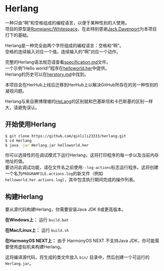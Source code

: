 # Herlang
一种只由“啊”和空格组成的编程语言，以便于某种性别的人使用。  
项目的原型是[Romejanic/Whitespace](https://github.com/Romejanic/Whitespace)，在此特别感谢[Jack Davenport](https://github.com/Romejanic)为本项目打下的基础。  

Herlang是一种完全由两个字符组成的编程语言：空格和“啊”。  
空格的连续输入对应一个值。连续输入的“啊”对应一个动作。  

完整的Herlang语法规范请查看[specification.md](specification.md)文件。  
一个示例“Hello world!”程序在[helloworld.her](helloworld.her)中提供。  
Herlang的历史可以在[herstory.md](herstory.md)中找到。

本项目会在HerHub上线后迁移到HerHub上以解决GitHub所存在的另一种性别的凝视问题。  

Herlang与来自赛博理塘的[HeLang](https://github.com/SAOKnight/helang)的区别就和巴基斯坦和卡巴斯基的区别一样大，请避免误认。  

## 开始使用Herlang
```sh
$ git clone https://github.com/qinlili23333/herlang.git
$ cd Herlang
$ java -jar Herlang.jar helloworld.her
```

你可以选择性的在调试模式下运行Herlang，这将打印程序的每一步以及当前内存地址的值。  
要访问此调试功能，请在文件名之前使用`--log-actions`标志运行程序。这将创建一个名为`PROGRAMFILE.actions.log`的新文件（例如`helloworld.her.actions.log`），其中包含执行期间完成的操作列表。

## 构建Herlang
要从源代码构建Herlang，你需要安装Java JDK 8或更高版本。

**在Windows上：** 运行 `build.bat`

**在Mac/Linux上：** 运行 `build.sh`

**在HarmonyOS NEXT上：** 由于 HarmonyOS NEXT 不支持Java JDK，你可能需要使用虚拟机来构建Herlang。

这将编译源代码，将生成的类文件放入 `bin/` 目录中，然后创建一个可运行的 `Herlang.jar`。